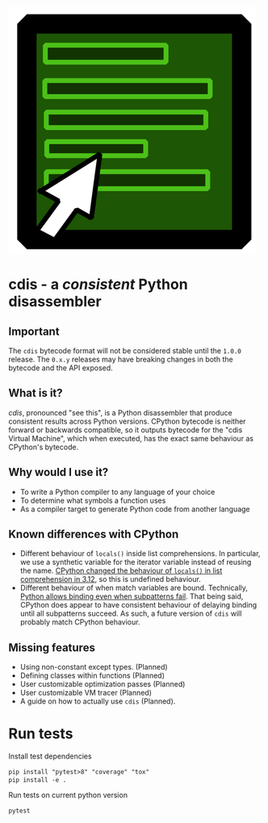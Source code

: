 ![cdis logo](https://raw.githubusercontent.com/cdis-vm/cdis/main/cdis-logo.png)

# cdis - a *consistent* Python disassembler

## Important

The `cdis` bytecode format will not be considered stable until the `1.0.0` release.
The `0.x.y` releases may have breaking changes in both the bytecode and the API exposed.

## What is it?

*cdis*, pronounced "see this", is a Python disassembler that produce consistent results across Python versions.
CPython bytecode is neither forward or backwards compatible, so it outputs bytecode for the "cdis Virtual Machine",
which when executed, has the exact same behaviour as CPython's bytecode.

## Why would I use it?

- To write a Python compiler to any language of your choice
- To determine what symbols a function uses
- As a compiler target to generate Python code from another language

## Known differences with CPython

- Different behaviour of `locals()` inside list comprehensions.
  In particular, we use a synthetic variable for the iterator variable
  instead of reusing the name.
  [CPython changed the behaviour of `locals()` in list comprehension
  in 3.12](https://docs.python.org/3/whatsnew/3.12.html#pep-709-comprehension-inlining),
  so this is undefined behaviour.
- Different behaviour of when match variables are bound.
  Technically, [Python allows binding even when subpatterns fail](https://docs.python.org/3/reference/compound_stmts.html#overview).
  That being said, CPython does appear to have consistent behaviour of delaying
  binding until all subpatterns succeed.
  As such, a future version of `cdis` will probably match
  CPython behaviour.


## Missing features

- Using non-constant except types. (Planned)
- Defining classes within functions (Planned)
- User customizable optimization passes (Planned)
- User customizable VM tracer (Planned)
- A guide on how to actually use `cdis` (Planned).

# Run tests

Install test dependencies

```shell
pip install "pytest>8" "coverage" "tox"
pip install -e .
```

Run tests on current python version

```shell
pytest
```